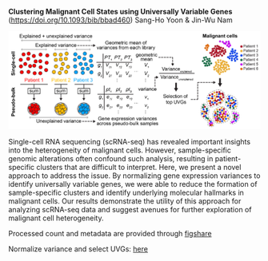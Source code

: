 **Clustering Malignant Cell States using Universally Variable Genes** (https://doi.org/10.1093/bib/bbad460)
Sang-Ho Yoon & Jin-Wu Nam

![plot](./CRC_SMC/UVG_clustering/UVG.jpg)

Single-cell RNA sequencing (scRNA-seq) has revealed important insights into the heterogeneity of malignant cells. However, sample-specific genomic alterations often confound such analysis, resulting in patient-specific clusters that are difficult to interpret. Here, we present a novel approach to address the issue. By normalizing gene expression variances to identify universally variable genes, we were able to reduce the formation of sample-specific clusters and identify underlying molecular hallmarks in malignant cells. Our results demonstrate the utility of this approach for analyzing scRNA-seq data and suggest avenues for further exploration of malignant cell heterogeneity.

Processed count and metadata are provided through [figshare](https://figshare.com/projects/Clustering_Malignant_Cell_States_using_Universally_Variable_Genes/157446)

Normalize variance and select UVGs: [here](CRC_SMC/UVG_clustering)
